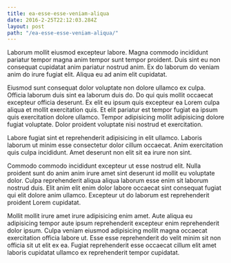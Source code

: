 ```yaml
---
title: ea-esse-esse-veniam-aliqua
date: 2016-2-25T22:12:03.284Z
layout: post
path: "/ea-esse-esse-veniam-aliqua/"
---
```


Laborum mollit eiusmod excepteur labore. Magna commodo incididunt pariatur tempor magna anim tempor sunt tempor proident. Duis sint eu non consequat cupidatat anim pariatur nostrud anim. Ex do laborum do veniam anim do irure fugiat elit. Aliqua eu ad anim elit cupidatat.

Eiusmod sunt consequat dolor voluptate non dolore ullamco ex culpa. Officia laborum duis sint ea laborum duis do. Do qui quis mollit occaecat excepteur officia deserunt. Ex elit eu ipsum quis excepteur ea Lorem culpa aliqua et mollit exercitation quis. Et elit pariatur est tempor fugiat ea ipsum quis exercitation dolore ullamco. Tempor adipisicing mollit adipisicing dolore fugiat voluptate. Dolor proident voluptate nisi nostrud et exercitation.

Labore fugiat sint et reprehenderit adipisicing in elit ullamco. Laboris laborum ut minim esse consectetur dolor cillum occaecat. Anim exercitation quis culpa incididunt. Amet deserunt non elit sit ea irure non sint.

Commodo commodo incididunt excepteur ut esse nostrud elit. Nulla proident sunt do anim anim irure amet sint deserunt id mollit eu voluptate dolor. Culpa reprehenderit aliqua aliqua laborum esse enim sit laborum nostrud duis. Elit anim elit enim dolor labore occaecat sint consequat fugiat qui elit dolore anim ullamco. Excepteur ut do laborum est reprehenderit proident Lorem cupidatat.

Mollit mollit irure amet irure adipisicing enim amet. Aute aliqua eu adipisicing tempor aute ipsum reprehenderit excepteur enim reprehenderit dolor ipsum. Culpa veniam eiusmod adipisicing mollit magna occaecat exercitation officia labore ut. Esse esse reprehenderit do velit minim sit non officia sit ut elit ex ea. Fugiat reprehenderit esse occaecat cillum elit amet laboris cupidatat ullamco ex reprehenderit tempor cupidatat.